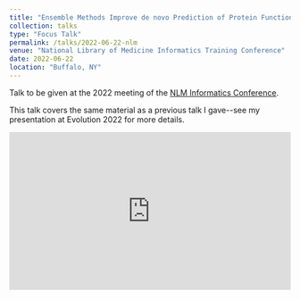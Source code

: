 ```yaml
---
title: "Ensemble Methods Improve de novo Prediction of Protein Functional Association Networks"
collection: talks
type: "Focus Talk"
permalink: /talks/2022-06-22-nlm
venue: "National Library of Medicine Informatics Training Conference"
date: 2022-06-22
location: "Buffalo, NY"
---
```


Talk to be given at the 2022 meeting of the [NLM Informatics Conference](https://ubwp.buffalo.edu/nlm2022/). 

This talk covers the same material as a previous talk I gave--see my presentation at Evolution 2022 for more details.

<style>
  .iframe-container {
  overflow: hidden;
  /* 16:9 aspect ratio */
  padding-top: 56.25%;
  position: relative;
}
.iframe-container iframe {
   border: 0;
   height: 100%;
   left: 0;
   position: absolute;
   top: 0;
   width: 100%;
}
</style>

<div class="iframe-container">
  <iframe src="https://www.youtube.com/embed/qWaJdl2D1uI" allowfullscreen></iframe>
</div>
